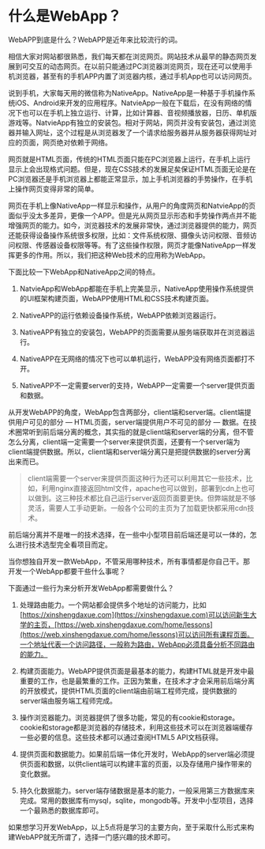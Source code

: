 # 什么是WebApp？

WebAPP到底是什么？WebAPP是近年来比较流行的词。

相信大家对网站都很熟悉，我们每天都在浏览网页。网站技术从最早的静态网页发展到可交互的动态网页。在以前只能通过PC浏览器浏览网页，现在还可以使用手机浏览器，甚至有的手机APP内置了浏览器内核，通过手机App也可以访问网页。

说到手机，大家每天用的微信称为NativeApp。NativeApp是一种基于手机操作系统iOS、Android来开发的应用程序。NatvieApp一般在下载后，在没有网络的情况下也可以在手机上独立运行、计算，比如计算器、音视频播放器，日历、单机版游戏等。NatvieApp有独立的安装包。相对于网站，网页并没有安装包，通过浏览器并输入网址，这个过程是从浏览器发了一个请求给服务器并从服务器获得网址对应的页面，网页绝对依赖于网络。

网页就是HTML页面，传统的HTML页面只能在PC浏览器上运行，在手机上运行显示上会出现格式问题。但是，现在CSS技术的发展足矣保证HTML页面无论是在PC浏览器还是手机浏览器上都能正常显示，加上手机浏览器的手势操作，在手机上操作网页变得非常的简单。

网页在手机上像NativeApp一样显示和操作，从用户的角度网页和NatvieApp的页面似乎没太多差异，更像一个APP。但是光从网页显示形态和手势操作两点并不能增强网页的能力。如今，浏览器技术的发展非常快，通过浏览器提供的能力，网页还能获得设备操作系统很多权限，比如：文件系统权限、摄像头访问权限、音频访问权限、传感器设备权限等等。有了这些操作权限，网页才能像NativeApp一样发挥更多的作用。所以，我们把这种Web技术的应用称为WebApp。

下面比较一下WebApp和NativeApp之间的特点。

1. NatvieApp和WebApp都能在手机上完美显示，NativeApp使用操作系统提供的UI框架构建页面，WebAPP使用HTML和CSS技术构建页面。

2. NativeAPP的运行依赖设备操作系统，WebAPP依赖浏览器运行。

3. NativeAPP有独立的安装包，WebAPP的页面需要从服务端获取并在浏览器运行。

4. NativeAPP在无网络的情况下也可以单机运行，WebAPP没有网络页面都打不开。

5. NativeAPP不一定需要server的支持，WebAPP一定需要一个server提供页面和数据。

从开发WebAPP的角度，WebApp包含两部分，client端和server端。client端提供用户可见的部分 — HTML页面，server端提供用户不可见的部分 — 数据。在技术圈常听到前后端分离的概念，其实指的就是client端和server端的分离，但不管怎么分离，client端一定需要一个server来提供页面，还要有一个server端为client端提供数据。所以，client端和server端分离只是把提供数据的server分离出来而已。

> client端需要一个server来提供页面这种行为还可以利用其它一些技术，比如，利用nginx直接返回html文件，apache也可以做到，部署到cdn上也可以做到。这三种技术都比自己运行server返回页面要更快。但弊端就是不够灵活，需要人工手动更新。一般各个公司的主页为了加载更快都采用cdn技术。

前后端分离并不是唯一的技术选择，在一些中小型项目前后端还是可以一体的，怎么进行技术选型完全看项目而定。

当你想独自开发一款WebApp，不管采用哪种技术，所有事情都是你自己干。那开发一个WebApp都要干些什么事呢？

下面通过一些行为来分析开发WebApp都需要做什么？

1. 处理路由能力。一个网站都会提供多个地址的访问能力，比如[https://xinshengdaxue.com](https://xinshengdaxue.com)可以访问新生大学的主页，[https://web.xinshengdaxue.com/home/lessons](https://web.xinshengdaxue.com/home/lessons)可以访问所有课程页面。一个地址代表一个访问路径，一般称为路由，WebApp必须具备分析不同路由的能力。

2. 构建页面能力。WebAPP提供页面是最基本的能力，构建HTML就是开发中最重要的工作，也是最繁重的工作。正因为繁重，在技术才才会采用前后端分离的开放模式，提供HTML页面的client端由前端工程师完成，提供数据的server端由服务端工程师完成。

3. 操作浏览器能力。浏览器提供了很多功能，常见的有cookie和storage。cookie和storage都是浏览器的存储技术，利用这些技术可以在浏览器端缓存一些必要的信息。这些技术都可以通过查阅HTML5 API文档获得。

4. 提供页面和数据能力。如果前后端一体化开发时，WebApp的server端必须提供页面和数据，以供client端可以构建丰富的页面，以及存储用户操作带来的变化数据。

5. 持久化数据能力。server端存储数据是基本的能力，一般采用第三方数据库来完成。常用的数据库有mysql，sqlite，mongodb等。开发中小型项目，选择一个最熟悉的数据库即可。

如果想学习开发WebApp，以上5点将是学习的主要方向，至于采取什么形式来构建WebAPP就无所谓了，选择一门感兴趣的技术即可。

